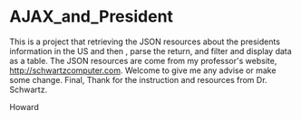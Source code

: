 # AJAX_and_President

This is a project that retrieving the JSON resources about the presidents information in the US and then , parse the return, 
and filter and display data as a table. 
The JSON resources are come from my professor's website, http://schwartzcomputer.com. Welcome to give me any advise or make some change. 
Final, Thank for the instruction and resources from Dr. Schwartz.

Howard
